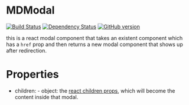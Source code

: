 # MDModal
[![Build Status](https://travis-ci.org/Madadata/MDModal.svg?branch=master)](https://travis-ci.org/Madadata/MDModal)
[![Dependency Status](https://dependencyci.com/github/Madadata/MDModal/badge)](https://dependencyci.com/github/Madadata/MDModal)
[![GitHub version](https://badge.fury.io/gh/Madadata%2FMDModal.svg)](https://badge.fury.io/gh/Madadata%2FMDModal)

this is a react modal component that takes an existent component which has a `href` prop and then returns a new modal component that shows up after redirection.

 # Properties

 * children: - object: the [react children props](https://facebook.github.io/react/tips/children-props-type.html), which will become the content inside that modal.
